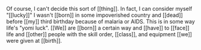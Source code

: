 Of course, I can't decide this sort of [[thing]]. In fact, I can consider myself "[[lucky]]" I wasn't [[born]] in some impoverished country and [[dead]] before [[my]] third birthday because of malaria or AIDS. This is in some way life's "yomi luck". [[We]] are [[born]] a certain way and [[have]] to [[face]] life and [[other]] people with the skill order, [[class]], and equipment [[we]] were given at [[birth]].